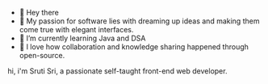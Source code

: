 - 👋 Hey there
- 👀 My passion for software lies with dreaming up ideas and making them come true with elegant interfaces.
- 🌱 I’m currently learning Java and DSA
- 💞️ I love how collaboration and knowledge sharing happened through open-source.

hi, i'm Sruti Sri, a passionate self-taught front-end web developer.
<!---
Sruti-Sri/Sruti-Sri is a ✨ special ✨ repository because its `README.md` (this file) appears on your GitHub profile.
You can click the Preview link to take a look at your changes.
--->
